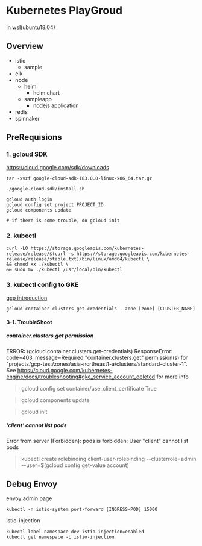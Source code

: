 # Kubernetes PlayGroud
in wsl(ubuntu18.04)

## Overview
- istio
  - sample
- elk
- node
  - helm
      - helm chart
  - sampleapp
      - nodejs application
- redis
- spinnaker

## PreRequisions
### 1. gcloud SDK 
https://cloud.google.com/sdk/downloads

```
tar -xvzf google-cloud-sdk-183.0.0-linux-x86_64.tar.gz

./google-cloud-sdk/install.sh
```

```
gcloud auth login
gcloud config set project PROJECT_ID
gcloud components update

# if there is some trouble, do gcloud init
```

### 2. kubectl

```
curl -LO https://storage.googleapis.com/kubernetes-release/release/$(curl -s https://storage.googleapis.com/kubernetes-release/release/stable.txt)/bin/linux/amd64/kubectl \
&& chmod +x ./kubectl \
&& sudo mv ./kubectl /usr/local/bin/kubectl
```


### 3. kubectl config to GKE
[gcp introduction](https://cloud.google.com/kubernetes-engine/docs/how-to/cluster-access-for-kubectl)

```
gcloud container clusters get-credentials --zone [zone] [CLUSTER_NAME]
```

#### 3-1. TroubleShoot

##### container.clusters.get permission
ERROR: (gcloud.container.clusters.get-credentials) ResponseError: code=403, message=Required "container.clusters.get" permission(s) for "projects/gcp-test/zones/asia-northeast1-a/clusters/standard-cluster-1". See https://cloud.google.com/kubernetes-engine/docs/troubleshooting#gke_service_account_deleted for more info

> gcloud config set container/use_client_certificate True

> gcloud components update

> gcloud init


##### 'client' cannot list pods
Error from server (Forbidden): pods is forbidden: User "client" cannot list pods

> kubectl create rolebinding client-user-rolebinding --clusterrole=admin --user=$(gcloud config get-value account)


## Debug Envoy
envoy admin page 
```
kubectl -n istio-system port-forward [INGRESS-POD] 15000
```
istio-injection 

```
kubectl label namespace dev istio-injection=enabled
kubectl get namespace -L istio-injection
```